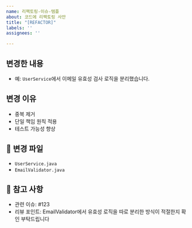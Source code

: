 ```yaml
---
name: 리팩토링-이슈-템플
about: 코드에 리팩토링 사안
title: "[REFACTOR]"
labels: ''
assignees: ''

---
```


## 변경한 내용
<!-- 리팩토링한 기능 또는 모듈에 대한 간단한 설명 -->
- 예: `UserService`에서 이메일 유효성 검사 로직을 분리했습니다.

## 변경 이유
<!-- 리팩토링이 필요한 이유 -->
- 중복 제거
- 단일 책임 원칙 적용
- 테스트 가능성 향상

## 📁 변경 파일
<!-- 주요 수정된 파일명을 나열 -->
- `UserService.java`
- `EmailValidator.java`

## 📎 참고 사항
<!-- 관련 이슈 번호, 추가 설명 등 -->
- 관련 이슈: #123
- 리뷰 포인트: EmailValidator에서 유효성 로직을 따로 분리한 방식이 적절한지 확인 부탁드립니다

